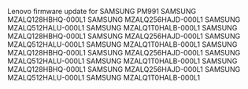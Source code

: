 Lenovo firmware update for SAMSUNG PM991 
SAMSUNG MZALQ128HBHQ-000L1
SAMSUNG MZALQ256HAJD-000L1
SAMSUNG MZALQ512HALU-000L1
SAMSUNG MZALQ1T0HALB-000L1
SAMSUNG MZALQ128HBHQ-000L1
SAMSUNG MZALQ256HAJD-000L1
SAMSUNG MZALQ512HALU-000L1
SAMSUNG MZALQ1T0HALB-000L1
SAMSUNG MZALQ128HBHQ-000L1
SAMSUNG MZALQ256HAJD-000L1
SAMSUNG MZALQ512HALU-000L1
SAMSUNG MZALQ1T0HALB-000L1
SAMSUNG MZALQ128HBHQ-000L1
SAMSUNG MZALQ256HAJD-000L1
SAMSUNG MZALQ512HALU-000L1
SAMSUNG MZALQ1T0HALB-000L1
